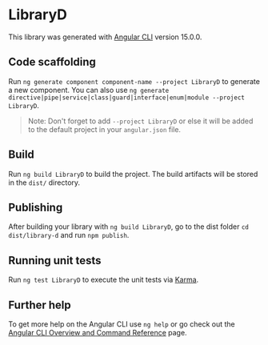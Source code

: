 # LibraryD

This library was generated with [Angular CLI](https://github.com/angular/angular-cli) version 15.0.0.

## Code scaffolding

Run `ng generate component component-name --project LibraryD` to generate a new component. You can also use `ng generate directive|pipe|service|class|guard|interface|enum|module --project LibraryD`.
> Note: Don't forget to add `--project LibraryD` or else it will be added to the default project in your `angular.json` file. 

## Build

Run `ng build LibraryD` to build the project. The build artifacts will be stored in the `dist/` directory.

## Publishing

After building your library with `ng build LibraryD`, go to the dist folder `cd dist/library-d` and run `npm publish`.

## Running unit tests

Run `ng test LibraryD` to execute the unit tests via [Karma](https://karma-runner.github.io).

## Further help

To get more help on the Angular CLI use `ng help` or go check out the [Angular CLI Overview and Command Reference](https://angular.io/cli) page.
